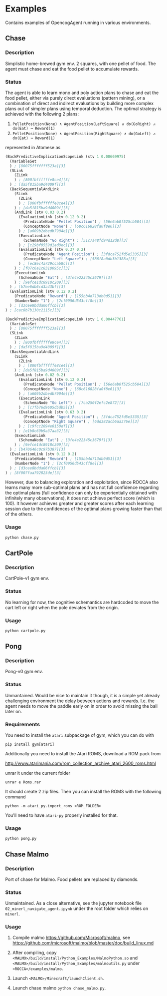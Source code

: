 # Examples

Contains examples of OpencogAgent running in various environments.

## Chase

### Description

Simplistic home-brewed gym env.  2 squares, with one pellet of food.
The agent must chase and eat the food pellet to accumulate rewards.

### Status

The agent is able to learn mono and poly action plans to chase and eat
the food pellet, either via purely direct evaluations (pattern
mining), or a combination of direct and indirect evaluations by
building more complex plans out of simpler plans using temporal
deduction.  The optimal strategy is achieved with the following 2
plans:

1. `PelletPosition(None) ∧ AgentPosition(LeftSquare) ∧ do(GoRight) ⩘ do(Eat) ↝ Reward(1)`
2. `PelletPosition(None) ∧ AgentPosition(RightSquare) ∧ do(GoLeft) ⩘ do(Eat) ↝ Reward(1)`

represented in Atomese as

```scheme
(BackPredictiveImplicationScopeLink (stv 1 0.00669975)
  (VariableSet
  ) ; [80075fffffff523a][3]
  (SLink
    (ZLink
    ) ; [800fbffffffe8ce4][3]
  ) ; [da5f815ba9d4009f][3]
  (BackSequentialAndLink
    (SLink
      (ZLink
      ) ; [800fbffffffe8ce4][3]
    ) ; [da5f815ba9d4009f][3]
    (AndLink (stv 0.03 0.2)
      (EvaluationLink (stv 0.12 0.2)
        (PredicateNode "Pellet Position") ; [56e6ab0f525cb504][3]
        (ConceptNode "None") ; [68c616828fa0f8e6][3]
      ) ; [a609b2dbedb7904e][3]
      (ExecutionLink
        (SchemaNode "Go Right") ; [51c7a48fd94d12d8][3]
      ) ; [c29bf0559d1ad8ec][3]
      (EvaluationLink (stv 0.37 0.2)
        (PredicateNode "Agent Position") ; [3fdca752fd5e5335][3]
        (ConceptNode "Left Square") ; [586f8a0db3b1388a][3]
      ) ; [ec8ec4a729ccab8c][3]
    ) ; [f07c6a1c8318095c][3]
    (ExecutionLink
      (SchemaNode "Eat") ; [3fe4e22345c3679f][3]
    ) ; [9efce1dc8918c209][3]
  ) ; [b7ee6db6cd3a43bf][3]
  (EvaluationLink (stv 0.12 0.2)
    (PredicateNode "Reward") ; [155bb4d713db0d51][3]
    (NumberNode "1") ; [2cf0956d543cff8e][3]
  ) ; [d3cee8bdda06ffcb][3]
) ; [cac8b7b130c2115c][3]
```

```scheme
(BackPredictiveImplicationScopeLink (stv 1 0.00447761)
  (VariableSet
  ) ; [80075fffffff523a][3]
  (SLink
    (ZLink
    ) ; [800fbffffffe8ce4][3]
  ) ; [da5f815ba9d4009f][3]
  (BackSequentialAndLink
    (SLink
      (ZLink
      ) ; [800fbffffffe8ce4][3]
    ) ; [da5f815ba9d4009f][3]
    (AndLink (stv 0.02 0.2)
      (EvaluationLink (stv 0.12 0.2)
        (PredicateNode "Pellet Position") ; [56e6ab0f525cb504][3]
        (ConceptNode "None") ; [68c616828fa0f8e6][3]
      ) ; [a609b2dbedb7904e][3]
      (ExecutionLink
        (SchemaNode "Go Left") ; [7ca250f2efc2e872][3]
      ) ; [c7fb76d9605d5db5][3]
      (EvaluationLink (stv 0.63 0.2)
        (PredicateNode "Agent Position") ; [3fdca752fd5e5335][3]
        (ConceptNode "Right Square") ; [6dd382acb6aa376e][3]
      ) ; [c9fcc2094e0150df][3]
    ) ; [e1b8c69b9a37aa32][3]
    (ExecutionLink
      (SchemaNode "Eat") ; [3fe4e22345c3679f][3]
    ) ; [9efce1dc8918c209][3]
  ) ; [b470646c0c97b387][3]
  (EvaluationLink (stv 0.12 0.2)
    (PredicateNode "Reward") ; [155bb4d713db0d51][3]
    (NumberNode "1") ; [2cf0956d543cff8e][3]
  ) ; [d3cee8bdda06ffcb][3]
) ; [8f007faa792823de][3]
```

However, due to balancing exploration and exploitation, since ROCCA
also learns many more sub-optimal plans and has not full confidence
regarding the optimal plans (full confidence can only be
experientially obtained with infinitely many observations), it does
not achieve perfect score (which is 100).  It however achieves greater
and greater scores after each learning session due to the confidences
of the optimal plans growing faster than that of the others.

### Usage

```bash
python chase.py
```

## CartPole

### Description

CartPole-v1 gym env.

### Status

No learning for now, the cognitive schemantics are hardcoded to move
the cart left or right when the pole deviates from the origin.

### Usage

```bash
python cartpole.py
```

## Pong

### Description

Pong-v0 gym env.

### Status

Unmantained.  Would be nice to maintain it though, it is a simple yet
already challenging environment the delay between actions and rewards.
I.e. the agent needs to move the paddle early on in order to avoid
missing the ball later on.

### Requirements

You need to install the `atari` subpackage of gym, which you can do with

```
pip install gym[atari]
```

Additionally you need to install the Atari ROMS, download a ROM pack
from

http://www.atarimania.com/rom_collection_archive_atari_2600_roms.html

unrar it under the current folder

```
unrar e Roms.rar
```

It should create 2 zip files.  Then you can install the ROMS with the
following command

```
python -m atari_py.import_roms <ROM_FOLDER>
```

You'll need to have `atari-py` properly installed for that.

### Usage

```bash
python pong.py
```

## Chase Malmo

### Description

Port of chase for Malmo.  Food pellets are replaced by diamonds.

### Status

Unmaintained.  As a close alternative, see the jupyter notebook file
`02_minerl_navigate_agent.ipynb` under the root folder which relies on
`minerl`.

### Usage

1. Compile malmo https://github.com/Microsoft/malmo, see
   https://github.com/microsoft/malmo/blob/master/doc/build_linux.md

2. After compiling, copy
   `<MALMO>/build/install/Python_Examples/MalmoPython.so` and
   `<MALMO>/build/install/Python_Examples/malmoutils.py` under
   `<ROCCA>/examples/malmo`.

3. Launch `<MALMO>/Minecraft/launchClient.sh`.

4. Launch chase malmo `python chase_malmo.py`.
